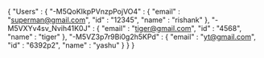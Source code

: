 {
  "Users" : {
    "-M5QoKIkpPVnzpPojVO4" : {
      "email" : "superman@gmail.com",
      "id" : "12345",
      "name" : "rishank"
    },
    "-M5VXYv4sv_Nvih41K0J" : {
      "email" : "tiger@gmail.com",
      "id" : "4568",
      "name" : "tiger"
    },
    "-M5VZ3p7r9Bi0g2h5KPd" : {
      "email" : "yt@gmail.com",
      "id" : "6392p2",
      "name" : "yashu"
    }
  }
}
